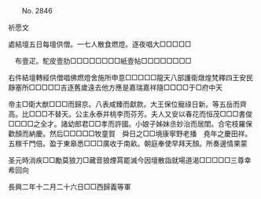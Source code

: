 ﻿　　No. 2846

祈愿文

處結壇五日每壇供僧。一七人散食燃燈。逐夜唱大□□□□□

　布壹疋。駝皮壹肋□□□□□□□□紙壹帖□□□□□□□□

右件結壇轉經供僧唱佛燃燈舍施所申意□□□□□龍天八部護衛燉煌梵釋四王安民靜塞所□□□□□吉逐舊歲遠去他方應是嘉瑞嘉祥隨□□□□于□府中天

帝主□衛大猷□□□而歸京。八表咸臻而獻款。大王保位寵祿日新。等五岳而齊高。比□□□不替天。公主永泰并桃李而芬芳。夫人又安以春花而恒茂□□□書俊□□□□之全才。諸幼郎君□□孝而許國。小娘子姊妹丞妙治而居閨。合宅枝羅保歡顏而納慶。然后□□□□□牧童賀　舜日之□□境康寧野老播　堯年之慶田祥。五稼千門倍。盈于東皋悉□□□廣收于南畝。朝庭奉使早拜天顏。所奏邊情果蒙

圣元時消疾□□勵莫狼刀□藏音狼煙罥罷滅今因壇散詣就場道渴□□□□□三尊幸希回向

長興二年十二月二十六日□□西歸義等軍
